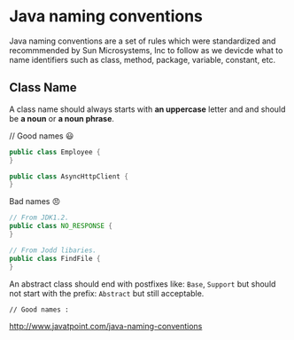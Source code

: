 # Java naming conventions

Java naming conventions are a set of rules which were standardized and recommmended by Sun Microsystems, Inc to follow as we devicde 
what to name identifiers such as class, method, package, variable, constant, etc.

## Class Name

A class name should always starts with **an uppercase** letter and and should be **a noun** or **a noun phrase**.  

// Good names :smiley:
```java
public class Employee {
}

public class AsyncHttpClient {
}
```

Bad names :angry:
```java
// From JDK1.2.
public class NO_RESPONSE {
}

// From Jodd libaries.
public class FindFile {
}

```

An abstract class should end with postfixes like: `Base`, `Support` but should not start with the prefix: `Abstract` but still acceptable.

```
// Good names :
```

http://www.javatpoint.com/java-naming-conventions
